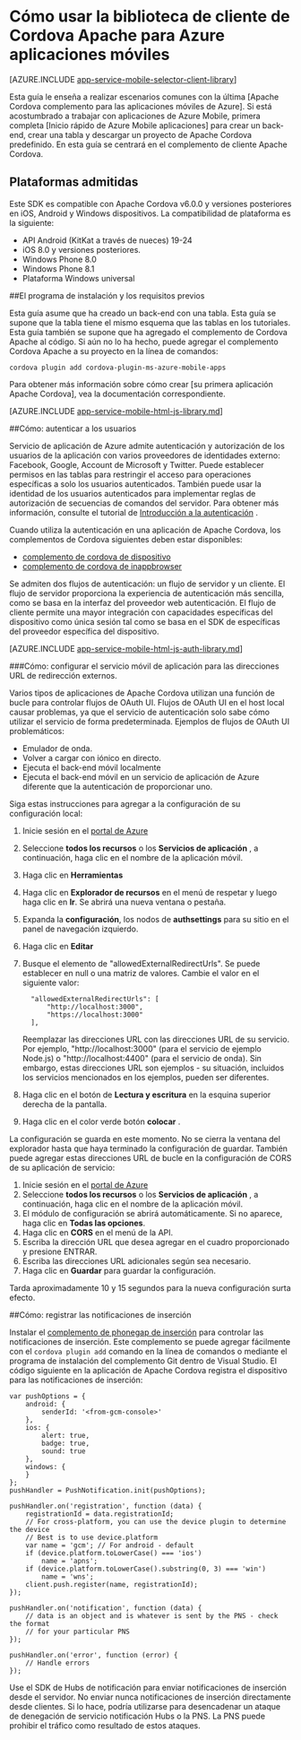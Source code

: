 <properties
    pageTitle="Cómo usar Apache Cordova complemento para aplicaciones móviles de Azure"
    description="Cómo usar Apache Cordova complemento para aplicaciones móviles de Azure"
    services="app-service\mobile"
    documentationCenter="javascript"
    authors="adrianhall"
    manager="erikre"
    editor=""/>

<tags
    ms.service="app-service-mobile"
    ms.workload="mobile"
    ms.tgt_pltfrm="mobile-html"
    ms.devlang="javascript"
    ms.topic="article"
    ms.date="10/01/2016"
    ms.author="adrianha"/>

# <a name="how-to-use-apache-cordova-client-library-for-azure-mobile-apps"></a>Cómo usar la biblioteca de cliente de Cordova Apache para Azure aplicaciones móviles

[AZURE.INCLUDE [app-service-mobile-selector-client-library](../../includes/app-service-mobile-selector-client-library.md)]

Esta guía le enseña a realizar escenarios comunes con la última [Apache Cordova complemento para las aplicaciones móviles de Azure]. Si está acostumbrado a trabajar con aplicaciones de Azure Mobile, primera completa [Inicio rápido de Azure Mobile aplicaciones] para crear un back-end, crear una tabla y descargar un proyecto de Apache Cordova predefinido. En esta guía se centrará en el complemento de cliente Apache Cordova.

## <a name="supported-platforms"></a>Plataformas admitidas

Este SDK es compatible con Apache Cordova v6.0.0 y versiones posteriores en iOS, Android y Windows dispositivos.  La compatibilidad de plataforma es la siguiente:

* API Android (KitKat a través de nueces) 19-24
* iOS 8.0 y versiones posteriores.
* Windows Phone 8.0
* Windows Phone 8.1
* Plataforma Windows universal

##<a name="Setup"></a>El programa de instalación y los requisitos previos

Esta guía asume que ha creado un back-end con una tabla. Esta guía se supone que la tabla tiene el mismo esquema que las tablas en los tutoriales. Esta guía también se supone que ha agregado el complemento de Cordova Apache al código.  Si aún no lo ha hecho, puede agregar el complemento Cordova Apache a su proyecto en la línea de comandos:

```
cordova plugin add cordova-plugin-ms-azure-mobile-apps
```

Para obtener más información sobre cómo crear [su primera aplicación Apache Cordova], vea la documentación correspondiente.

[AZURE.INCLUDE [app-service-mobile-html-js-library.md](../../includes/app-service-mobile-html-js-library.md)]


##<a name="auth"></a>Cómo: autenticar a los usuarios

Servicio de aplicación de Azure admite autenticación y autorización de los usuarios de la aplicación con varios proveedores de identidades externo: Facebook, Google, Account de Microsoft y Twitter. Puede establecer permisos en las tablas para restringir el acceso para operaciones específicas a solo los usuarios autenticados. También puede usar la identidad de los usuarios autenticados para implementar reglas de autorización de secuencias de comandos del servidor. Para obtener más información, consulte el tutorial de [Introducción a la autenticación] .

Cuando utiliza la autenticación en una aplicación de Apache Cordova, los complementos de Cordova siguientes deben estar disponibles:

* [complemento de cordova de dispositivo]
* [complemento de cordova de inappbrowser]

Se admiten dos flujos de autenticación: un flujo de servidor y un cliente.  El flujo de servidor proporciona la experiencia de autenticación más sencilla, como se basa en la interfaz del proveedor web autenticación. El flujo de cliente permite una mayor integración con capacidades específicas del dispositivo como única sesión tal como se basa en el SDK de específicas del proveedor específica del dispositivo.

[AZURE.INCLUDE [app-service-mobile-html-js-auth-library.md](../../includes/app-service-mobile-html-js-auth-library.md)]

###<a name="configure-external-redirect-urls"></a>Cómo: configurar el servicio móvil de aplicación para las direcciones URL de redirección externos.

Varios tipos de aplicaciones de Apache Cordova utilizan una función de bucle para controlar flujos de OAuth UI.  Flujos de OAuth UI en el host local causar problemas, ya que el servicio de autenticación solo sabe cómo utilizar el servicio de forma predeterminada.  Ejemplos de flujos de OAuth UI problemáticos:

- Emulador de onda.
- Volver a cargar con iónico en directo.
- Ejecuta el back-end móvil localmente
- Ejecuta el back-end móvil en un servicio de aplicación de Azure diferente que la autenticación de proporcionar uno.

Siga estas instrucciones para agregar a la configuración de su configuración local:

1. Inicie sesión en el [portal de Azure]
2. Seleccione **todos los recursos** o los **Servicios de aplicación** , a continuación, haga clic en el nombre de la aplicación móvil.
3. Haga clic en **Herramientas**
4. Haga clic en **Explorador de recursos** en el menú de respetar y luego haga clic en **Ir**.  Se abrirá una nueva ventana o pestaña.
5. Expanda la **configuración**, los nodos de **authsettings** para su sitio en el panel de navegación izquierdo.
6. Haga clic en **Editar**
7. Busque el elemento de "allowedExternalRedirectUrls".  Se puede establecer en null o una matriz de valores.  Cambie el valor en el siguiente valor:

         "allowedExternalRedirectUrls": [
             "http://localhost:3000",
             "https://localhost:3000"
         ],

    Reemplazar las direcciones URL con las direcciones URL de su servicio.  Por ejemplo, "http://localhost:3000" (para el servicio de ejemplo Node.js) o "http://localhost:4400" (para el servicio de onda).  Sin embargo, estas direcciones URL son ejemplos - su situación, incluidos los servicios mencionados en los ejemplos, pueden ser diferentes.
8. Haga clic en el botón de **Lectura y escritura** en la esquina superior derecha de la pantalla.
9. Haga clic en el color verde botón **colocar** .

La configuración se guarda en este momento.  No se cierra la ventana del explorador hasta que haya terminado la configuración de guardar.
También puede agregar estas direcciones URL de bucle en la configuración de CORS de su aplicación de servicio:

1. Inicie sesión en el [portal de Azure]
2. Seleccione **todos los recursos** o los **Servicios de aplicación** , a continuación, haga clic en el nombre de la aplicación móvil.
3. El módulo de configuración se abrirá automáticamente.  Si no aparece, haga clic en **Todas las opciones**.
4. Haga clic en **CORS** en el menú de la API.
5. Escriba la dirección URL que desea agregar en el cuadro proporcionado y presione ENTRAR.
6. Escriba las direcciones URL adicionales según sea necesario.
7. Haga clic en **Guardar** para guardar la configuración.

Tarda aproximadamente 10 y 15 segundos para la nueva configuración surta efecto.

##<a name="register-for-push"></a>Cómo: registrar las notificaciones de inserción

Instalar el [complemento de phonegap de inserción] para controlar las notificaciones de inserción.  Este complemento se puede agregar fácilmente con el `cordova plugin add` comando en la línea de comandos o mediante el programa de instalación del complemento Git dentro de Visual Studio.  El código siguiente en la aplicación de Apache Cordova registra el dispositivo para las notificaciones de inserción:

```
var pushOptions = {
    android: {
        senderId: '<from-gcm-console>'
    },
    ios: {
        alert: true,
        badge: true,
        sound: true
    },
    windows: {
    }
};
pushHandler = PushNotification.init(pushOptions);

pushHandler.on('registration', function (data) {
    registrationId = data.registrationId;
    // For cross-platform, you can use the device plugin to determine the device
    // Best is to use device.platform
    var name = 'gcm'; // For android - default
    if (device.platform.toLowerCase() === 'ios')
        name = 'apns';
    if (device.platform.toLowerCase().substring(0, 3) === 'win')
        name = 'wns';
    client.push.register(name, registrationId);
});

pushHandler.on('notification', function (data) {
    // data is an object and is whatever is sent by the PNS - check the format
    // for your particular PNS
});

pushHandler.on('error', function (error) {
    // Handle errors
});
```

Use el SDK de Hubs de notificación para enviar notificaciones de inserción desde el servidor.  No enviar nunca notificaciones de inserción directamente desde clientes. Si lo hace, podría utilizarse para desencadenar un ataque de denegación de servicio notificación Hubs o la PNS.  La PNS puede prohibir el tráfico como resultado de estos ataques.

<!-- URLs. -->
[Portal de Azure]: https://portal.azure.com
[Inicio rápido de aplicaciones móviles Azure]: app-service-mobile-cordova-get-started.md
[Introducción a la autenticación]: app-service-mobile-cordova-get-started-users.md
[Add authentication to your app]: app-service-mobile-cordova-get-started-users.md

[Complemento de Cordova Apache para aplicaciones móviles de Azure]: https://www.npmjs.com/package/cordova-plugin-ms-azure-mobile-apps
[la primera aplicación Apache Cordova]: http://cordova.apache.org/#getstarted
[phonegap-facebook-plugin]: https://github.com/wizcorp/phonegap-facebook-plugin
[complemento de phonegap de inserción]: https://www.npmjs.com/package/phonegap-plugin-push
[complemento de cordova de dispositivo]: https://www.npmjs.com/package/cordova-plugin-device
[complemento de cordova de inappbrowser]: https://www.npmjs.com/package/cordova-plugin-inappbrowser
[Query object documentation]: https://msdn.microsoft.com/en-us/library/azure/jj613353.aspx
